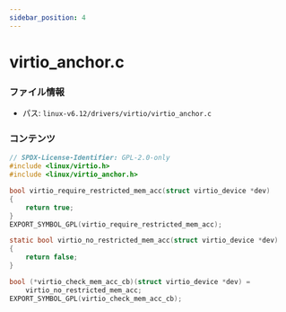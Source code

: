 ```yaml
---
sidebar_position: 4
---
```

# virtio_anchor.c

### ファイル情報

- パス: `linux-v6.12/drivers/virtio/virtio_anchor.c`

### コンテンツ

```c
// SPDX-License-Identifier: GPL-2.0-only
#include <linux/virtio.h>
#include <linux/virtio_anchor.h>

bool virtio_require_restricted_mem_acc(struct virtio_device *dev)
{
	return true;
}
EXPORT_SYMBOL_GPL(virtio_require_restricted_mem_acc);

static bool virtio_no_restricted_mem_acc(struct virtio_device *dev)
{
	return false;
}

bool (*virtio_check_mem_acc_cb)(struct virtio_device *dev) =
	virtio_no_restricted_mem_acc;
EXPORT_SYMBOL_GPL(virtio_check_mem_acc_cb);

```
